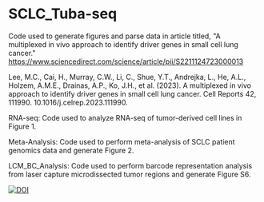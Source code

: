 # SCLC_Tuba-seq
Code used to generate figures and parse data in article titled, "A multiplexed in vivo approach to identify driver genes in small cell lung cancer." https://www.sciencedirect.com/science/article/pii/S2211124723000013

Lee, M.C., Cai, H., Murray, C.W., Li, C., Shue, Y.T., Andrejka, L., He, A.L., Holzem, A.M.E., Drainas, A.P., Ko, J.H., et al. (2023). A multiplexed in vivo approach to identify driver genes in small cell lung cancer. Cell Reports 42, 111990. 10.1016/j.celrep.2023.111990.

RNA-seq: Code used to analyze RNA-seq of tumor-derived cell lines in Figure 1.

Meta-Analysis: Code used to perform meta-analysis of SCLC patient genomics data and generate Figure 2.

LCM_BC_Analysis: Code used to perform barcode representation analysis from laser capture microdissected tumor regions and generate Figure S6.

[![DOI](https://zenodo.org/badge/563108815.svg)](https://zenodo.org/badge/latestdoi/563108815)

